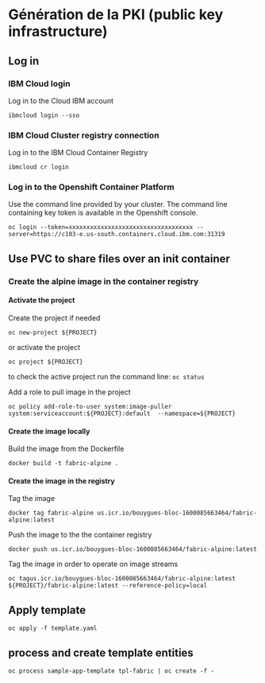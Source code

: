 # Génération de la PKI (public key infrastructure) 

## Log in

### IBM Cloud login
Log in to the Cloud IBM account 

`ibmcloud login --sso`

### IBM Cloud Cluster registry connection
Log in to the IBM Cloud Container Registry

`ibmcloud cr login`

### Log in to the Openshift Container Platform
Use the command line provided by your cluster. The command line containing key token is available in the Openshift console.

`oc login --token=xxxxxxxxxxxxxxxxxxxxxxxxxxxxxxxxxxx --server=https://c103-e.us-south.containers.cloud.ibm.com:31319`

## Use PVC to share files over an init container

### Create the alpine image in the container registry  

#### Activate the project
Create the project if needed

 `oc new-project ${PROJECT}`

or activate the project

`oc project ${PROJECT}`

to check the active project run the command line: `oc status`

Add a role to pull image in the project

`oc policy add-role-to-user system:image-puller system:serviceaccount:${PROJECT}:default  --namespace=${PROJECT}`

#### Create the image locally
Build the image from the Dockerfile

`docker build -t fabric-alpine .`

#### Create the image in the registry 
Tag the image

`docker tag fabric-alpine us.icr.io/bouygues-bloc-1600085663464/fabric-alpine:latest`

Push the image to the the container registry

`docker push us.icr.io/bouygues-bloc-1600085663464/fabric-alpine:latest`

Tag the image in order to operate on image streams

`oc tagus.icr.io/bouygues-bloc-1600085663464/fabric-alpine:latest ${PROJECT}/fabric-alpine:latest --reference-policy=local`

## Apply template

`oc apply -f template.yaml`

## process and create template entities
`oc process sample-app-template tpl-fabric | oc create -f -`


